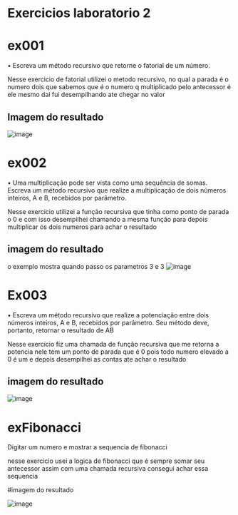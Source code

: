 # Exercicios laboratorio 2

# ex001 

• Escreva um método recursivo que retorne o fatorial de um número.


Nesse exercicio de fatorial utilizei o metodo recursivo, no qual a parada é o numero dois que sabemos que é o numero q multiplicado pelo
antecessor é ele mesmo dai fui desempilhando ate chegar no valor 


## Imagem do resultado 

![image](https://user-images.githubusercontent.com/98031438/187097115-847b1e1a-b403-493e-9bcb-397ac496ae75.png)


# ex002

• Uma multiplicação pode ser vista como uma sequência de somas. Escreva um método recursivo que realize a multiplicação de dois números inteiros, A e B, recebidos por 
parâmetro.

Nesse exercicio utilizei a função recursiva que tinha como ponto de parada o 0 e com isso desempilhei chamando a mesma função para depois multiplicar os dois numeros
para achar o resultado 


## imagem do resultado 

o exemplo mostra quando passo os parametros 3 e 3
![image](https://user-images.githubusercontent.com/98031438/187098620-6c07acf6-c105-4387-b885-92ae28f2e6ef.png)


# Ex003

• Escreva um método recursivo que realize a potenciação entre dois números inteiros, A e B, recebidos por parâmetro. Seu método deve, portanto, retornar o resultado de AB

Nesse exercicio fiz uma chamada de função recursiva que me retorna a potencia nele tem um ponto de parada que é 0 pois todo numero elevado a 0 é um e depois desempilhei as contas ate achar o resultado 

## imagem do resultado 

![image](https://user-images.githubusercontent.com/98031438/187102992-87962262-62ab-4e56-94cc-102d29e35395.png)


# exFibonacci

Digitar um numero e mostrar a sequencia de fibonacci

nesse exercicio usei a logica de fibonacci que é sempre somar seu antecessor assim com uma chamada recursiva consegui achar essa sequencia

#imagem do resultado 

![image](https://user-images.githubusercontent.com/98031438/187103167-ef9ef496-6be9-42ae-95fe-22f9709baeed.png)
